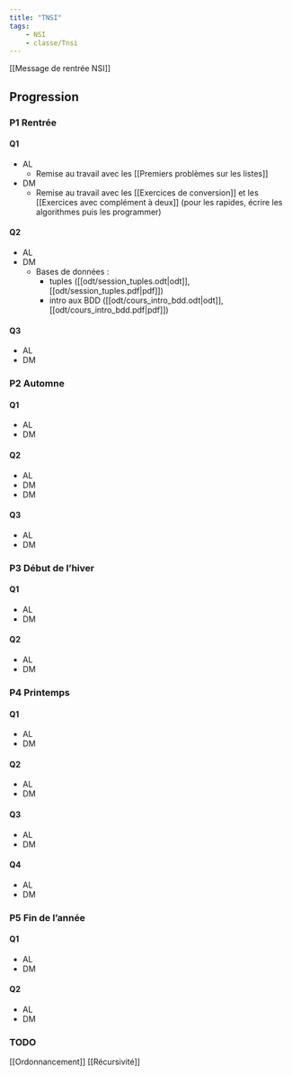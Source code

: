 ```yaml
---
title: "TNSI"
tags:
    - NSI
    - classe/Tnsi
---
```


[[Message de rentrée NSI]]

## Progression

### P1 Rentrée

#### Q1

- AL
  - Remise au travail avec les [[Premiers problèmes sur les listes]]
- DM
  - Remise au travail avec les [[Exercices de conversion]] et les [[Exercices avec complément à deux]] (pour les rapides, écrire les algorithmes puis les programmer)

#### Q2

- AL
- DM
  - Bases de données :
    - tuples ([[odt/session_tuples.odt|odt]], [[odt/session_tuples.pdf|pdf]])
    - intro aux BDD ([[odt/cours_intro_bdd.odt|odt]], [[odt/cours_intro_bdd.pdf|pdf]])

#### Q3

- AL
- DM

### P2 Automne

#### Q1

- AL
- DM

#### Q2

- AL
- DM
- DM
#### Q3

- AL
- DM

### P3 Début de l’hiver

#### Q1

- AL
- DM

#### Q2

- AL
- DM

### P4 Printemps

#### Q1

- AL
- DM

#### Q2

- AL
- DM

#### Q3

- AL
- DM

#### Q4

- AL
- DM

### P5 Fin de l’année

#### Q1

- AL
- DM

#### Q2

- AL
- DM

### TODO

[[Ordonnancement]]
[[Récursivité]]